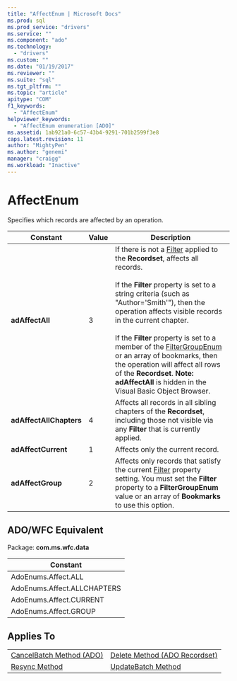 ```yaml
---
title: "AffectEnum | Microsoft Docs"
ms.prod: sql
ms.prod_service: "drivers"
ms.service: ""
ms.component: "ado"
ms.technology:
  - "drivers"
ms.custom: ""
ms.date: "01/19/2017"
ms.reviewer: ""
ms.suite: "sql"
ms.tgt_pltfrm: ""
ms.topic: "article"
apitype: "COM"
f1_keywords: 
  - "AffectEnum"
helpviewer_keywords: 
  - "AffectEnum enumeration [ADO]"
ms.assetid: 1ab921a0-6c57-43b4-9291-701b2599f3e8
caps.latest.revision: 11
author: "MightyPen"
ms.author: "genemi"
manager: "craigg"
ms.workload: "Inactive"
---
```

# AffectEnum
Specifies which records are affected by an operation.  
  
|Constant|Value|Description|  
|--------------|-----------|-----------------|  
|**adAffectAll**|3|If there is not a [Filter](../../../ado/reference/ado-api/filter-property.md) applied to the **Recordset**, affects all records.<br /><br /> If the **Filter** property is set to a string criteria (such as "Author='Smith'"), then the operation affects visible records in the current chapter.<br /><br /> If the **Filter** property is set to a member of the [FilterGroupEnum](../../../ado/reference/ado-api/filtergroupenum.md) or an array of bookmarks, then the operation will affect all rows of the **Recordset**. **Note:**  **adAffectAll** is hidden in the Visual Basic Object Browser.|  
|**adAffectAllChapters**|4|Affects all records in all sibling chapters of the **Recordset**, including those not visible via any **Filter** that is currently applied.|  
|**adAffectCurrent**|1|Affects only the current record.|  
|**adAffectGroup**|2|Affects only records that satisfy the current [Filter](../../../ado/reference/ado-api/filter-property.md) property setting. You must set the **Filter** property to a **FilterGroupEnum** value or an array of **Bookmarks** to use this option.|  
  
## ADO/WFC Equivalent  
 Package: **com.ms.wfc.data**  
  
|Constant|  
|--------------|  
|AdoEnums.Affect.ALL|  
|AdoEnums.Affect.ALLCHAPTERS|  
|AdoEnums.Affect.CURRENT|  
|AdoEnums.Affect.GROUP|  
  
## Applies To  
  
|||  
|-|-|  
|[CancelBatch Method (ADO)](../../../ado/reference/ado-api/cancelbatch-method-ado.md)|[Delete Method (ADO Recordset)](../../../ado/reference/ado-api/delete-method-ado-recordset.md)|  
|[Resync Method](../../../ado/reference/ado-api/resync-method.md)|[UpdateBatch Method](../../../ado/reference/ado-api/updatebatch-method.md)|
